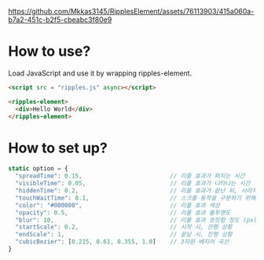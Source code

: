 https://github.com/Mkkas3145/RipplesElement/assets/76113903/415a060a-b7a2-451c-b2f5-cbeabc3f80e9

# How to use?
Load JavaScript and use it by wrapping ripples-element.
```html
<script src = "ripples.js" async></script>
```
```html
<ripples-element>
  <div>Hello World</div>
</ripples-element>
```

# How to set up?
```js
static option = {
  "spreadTime": 0.15,                         // 리플 효과가 퍼지는 시간
  "visibleTime": 0.05,                        // 리플 효과가 나타나는 시간
  "hiddenTime": 0.2,                          // 리플 효과가 끝난 뒤, 사라지는 시간
  "touchWaitTime": 0.1,                       // 스크롤 동작을 구분하기 위해 기다리는 시간
  "color": "#000000",                         // 리플 효과 색상
  "opacity": 0.5,                             // 리플 효과 불투명도
  "blur": 10,                                 // 리플 효과 흐릿함 정도 (px)
  "startScale": 0.2,                          // 시작 시, 진행 상황
  "endScale": 1,                              // 끝날 시, 진행 상황
  "cubicBezier": [0.215, 0.61, 0.355, 1.0]    // 3차원 베지어 곡선
}
```
